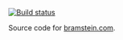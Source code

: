 [![Build status](https://travis-ci.org/bramstein/website.svg?branch=master)](https://travis-ci.org/bramstein/website)

Source code for [bramstein.com](http://www.bramstein.com).
